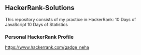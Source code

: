 ## HackerRank-Solutions

This repository consists of my practice in HackerRank: 
10 Days of JavaScript
10 Days of Statistics

### Personal HackerRank Profile
https://www.hackerrank.com/gadge_neha

